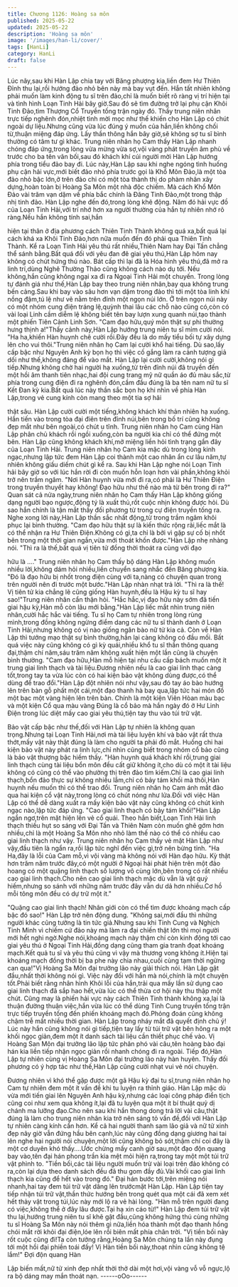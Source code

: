 ```yaml
---
title: Chương 1126: Hoàng sa môn
published: 2025-05-22
updated: 2025-05-22
description: 'Hoàng sa môn'
image: '/images/han-li/cover/'
tags: [HanLi]
category: HanLi
draft: false
---
```


Lúc nãy,sau khi Hàn Lập chia tay với Băng phượng kia,liền đem
Hư Thiên Đỉnh thu lại,rồi hướng đảo nhỏ bên này mà bay vụt đến.
Hắn tất nhiên không phải muốn làm kinh động tu sĩ trên đảo,chỉ là
muốn biết rõ ràng vị trí hiện tại và tình hình Loạn Tinh Hải bây
giờ.Sau đó sẽ tìm đường trở lại phụ cận Khôi Tinh Đảo,tìm
Thượng Cổ Truyền tống trận ngày đó.
Thấy trung niên nhân trực tiếp nghênh đón,nhiệt tình mời mọc
như thế khiến cho Hàn Lập có chút ngoài dự liệu.Nhưng cũng
vừa lúc đúng ý muốn của hắn,liền không chối từ,thuận miệng đáp
ứng.
Lấy thần thông hắn bây giờ,sẽ không sợ tu sĩ bình thường có tâm
tư gì khác.
Trung niên nhân họ Cam thấy Hàn Lập nhanh chóng đáp
ứng,trong lòng vừa mừng vừa sợ,vội vàng phát truyền âm phù về
trước cho ba tên vãn bối,sau đó khách khí cúi người mời Hàn Lập
hướng phía trong tiểu đảo bay đi.
Lúc này,Hàn Lập sau khi nghe ngóng tình huống phụ cận hải
vực,mới biết đảo nhỏ phía trước gọi là Khổ Môn Đảo,là một tòa
đảo nhỏ bậc lớn,ở trên đảo chi có một tòa thành thị do phàm
nhân xây dựng,hoàn toàn bị Hoàng Sa Môn một nhà độc chiếm.
Mà cách Khổ Môn Đảo vài trăm vạn dặm về phía bắc chính là
Đăng Tinh Đảo,một trong thập nhị tinh đảo.
Hàn Lập nghe đến đó,trong lòng khẽ động.
Năm đó hải vực đồ của Loạn Tinh Hải,với trí nhớ hơn xa người
thường của hắn tự nhiên nhớ rõ ràng.Nếu hắn không tính sai,hắn

hiện tại thân ở địa phương cách Thiên Tinh Thành không quá
xa,bất quá lại cách khá xa Khôi Tinh Đảo,hơn nữa muốn đến đó
phải qua Thiên Tinh Thành.
Kể ra Loạn Tinh Hải yêu thú rất nhiều,Thiên Nam hay Đại Tấn
chẳng thể sánh bằng.Bất quá đối với yêu đan đê giai yêu thú,Hàn
Lập hôm nay không có chút hứng thú nào.
Bát cấp thì lại đã là Hóa hình yêu thú,đã mở ra linh trí,dùng Nghê
Thường Thảo cũng không cách nào dụ tới.
Nếu không,hắn cũng không ngại xa đi ra Ngoại Tinh Hải một
chuyến.
Trong lòng tự đánh giá như thế,Hàn Lập bay theo trung niên
nhân,bay qua không trung bến cảng.Sau khi bay vào sâu hơn vạn
dặm trong đảo thì tới một tòa linh khí nồng đậm,tú lệ như vẽ nằm
trên đỉnh một ngọn núi lớn.
Ở trên ngọn núi này có một nhóm cung điện tráng lệ,quỳnh thai
lâu các chỗ nào cũng có,còn có vài loại Linh cầm diễm lệ không
biết tên bay lượn xung quanh núi,tạo thành một phiến Tiên Cảnh
Linh Sơn.
"Cam đạo hữu,quý môn thật sự phi thường hưng thịnh a!"Thấy
cảnh này,Hàn Lập hướng trung niên tu sĩ mỉm cười nói.
"Ha ha,khiến Hàn huynh chê cười rồi.Đây đều là do mấy tiểu bối
tự xây dựng lên cho vui thôi."Trung niên nhân họ Cam lại cười
khổ hai tiếng.
Dù sao,lấy cấp bậc như Nguyên Anh kỳ bọn họ thì việc cố gắng
làm ra cảnh tượng giả dối như thế,không đáng để vào mắt.
Hàn Lập lại cười cười,không nói gì tiếp.Nhưng không chờ hai
người hạ xuống,từ trên đỉnh núi đã truyền đến một hồi âm thanh
tiên nhạc,hai đội cung trang mỹ nữ quần áo đủ màu sắc,từ phía
trong cung điện đi ra nghênh đón,cầm đầu đúng là ba tên nam nữ
tu sĩ Kết Đan kỳ kia.Bất quá lúc này thần sắc bọn họ khi nhìn về
phía Hàn Lập,trong vẻ cung kính còn mang theo một tia sợ hãi

thật sâu.
Hàn Lập cười cười một tiếng,không khách khí thản nhiên hạ
xuống.
Hắn tiến vào trong tòa đại điên trên đỉnh núi,bên trong bố trí cũng
không đẹp mắt như bên ngoài,có chút u tĩnh.
Trung niên nhân họ Cam cùng Hàn Lập phân chủ khách rồi ngồi
xuống,còn ba người kia chỉ có thể đứng một bên.
Hàn Lập cũng không khách khí,mở miệng liền hỏi tình trạng gần
đây của Loạn Tinh Hải.
Trung niên nhân họ Cam kia mặc dù trong lòng kinh ngạc,nhưng
lập tức đem Hàn Lập coi thành một cao nhân ẩn cư lâu năm,tự
nhiên không giấu diếm chút gì kể ra.
Sau khi Hàn Lập nghe nói Loạn Tinh hải bây giờ so với lúc hắn
rời đi còn muốn hỗn loạn hơn vài phần,không khỏi trở nên trầm
ngâm.
"Nơi Hàn huynh vừa mới đi ra,có phải là Hư Thiên Điện trong
truyền thuyết hay không! Đạo hữu như thế nào mà từ bên trong đi
ra?" Quan sát cả nửa ngày,trung niên nhân họ Cam thấy Hàn Lập
không giống dạng người bạo ngược,động tý là xuất thủ,rốt cuộc
nhịn không được hỏi.
Dù sao hắn chính là tận mắt thấy đối phương từ trong cự điện
truyền tống ra.
Nghe xong lời này,Hàn Lập thần sắc nhất động,từ trong trầm
ngâm khôi phục lại bình thường.
"Cam đạo hữu thật sự là kiến thức rộng rãi,liếc mắt là có thể nhận
ra Hư Thiên Điện.Không có gì,ta chỉ là bởi vì gặp sự cố bị nhốt
bên trong một thời gian ngắn,vừa mới thoát khốn được."Hàn Lập
nhẹ nhàng nói.
"Thì ra là thế,bất quá vị tiên tử đồng thời thoát ra cùng với đạo

hữu là …." Trung niên nhân họ Cam thấy bộ dáng Hàn Lập không
muốn nhiều lời,không dám hỏi nhiều,liền chuyển sang nhắc đến
Băng phượng kia.
"Đó là đạo hữu bị nhốt trong điện cùng với ta,nàng có chuyện
quan trong trên người nên đi trước một bước."Hàn Lập nhàn nhạt
trả lời.
"Thì ra là thế! Vị tiên tử kia chẳng lẽ cũng giống Hàn huynh,đều là
Hậu kỳ tu sĩ hay sao!"Trung niên nhân cẩn thận hỏi.
"Hắc hắc,vị đạo hữu này sớm đã tiến giai hậu kỳ,Hàn mỗ còn lâu
mới bằng."Hàn Lập liếc mắt nhìn trung niên nhân,cười hắc hắc
vài tiếng.
Tu sĩ họ Cam tự nhiên trong lòng rùng mình,trong đồng không
ngừng điểm dang các nữ tu sĩ thành danh ở Loạn Tinh Hải,nhưng
không có vị nào giống ngân bào nữ tử kia cả.
Còn về Hàn Lập thì tướng mạo thật sự bình thường,hắn lại càng
không có đầu mối.
Bất quá việc này cũng không có gì kỳ quái,nhiều khổ tu sĩ thần
thông quang đại,thậm chí năm,sáu trăm năm không xuất hiện một
lần cũng là chuyện bình thường.
"Cam đạo hữu,Hàn mỗ hiện tại nhu cầu cấp bách muốn một ít
trung giai linh thạch và tài liệu.Đương nhiên nếu là cao giai linh
thạc càng tốt,trong tay ta vừa lúc còn có hai kiện bảo vật không
dùng được,có thể dùng để trao đổi."Hàn Lập đột nhiên nói như
vậy,sau đó tay áo bào hướng lên trên bàn gỗ phất một cái,một
đạo thanh hà bay qua,lập tức hai món đồ một bạc một vàng hiện
lên trên bàn.
Chính là một kiện Viên Hòan màu bạc và một kiện Cổ qua màu
vàng
Đúng là cổ bảo mà hắn ngày đó ở Hư Linh Điện trong lúc diệt
mấy cao giai yêu thú,tiện tay thu vào túi trữ vật.

Bảo vật cấp bậc như thế,đối với Hàn Lập tự nhiên là không quan
trọng.Nhưng tại Loạn Tinh Hải,nơi mà tài liệu luyện khí và bảo vật
rất thưa thớt,mấy vật này thật đúng là làm cho người ta phải đỏ
mắt.
Huống chi hai kiện bảo vật này phát ra linh lực,chỉ nhìn cũng biết
trong nhóm cổ bảo cũng là bảo vật thượng bậc hiếm thấy.
"Hàn huynh quá khách khí rồi,trung giai linh thạch cùng tài liệu
bổn môn đều cất giữ không ít,cho dù có một ít tài liệu không có
cũng có thể vào phường thị trên đảo tìm kiếm.Chỉ là cao giai linh
thạch,bổn đảo thực sự không nhiều lắm,chỉ có bảy tám khối mà
thôi,Hàn huynh nếu muốn thì có thể trao đổi.
Trung niên nhân họ Cam ánh mắt đảo qua hai kiện cổ vật
này,trong lòng có chút nóng như lửa.Đối với việc Hàn Lập có thể
dễ dàng xuất ra mấy kiện bảo vật này cũng không có chút kinh
ngạc nào,lập tức đáp ứng.
"Cao giai linh thạch có bảy tám khối!"Hàn Lập ngẩn ngơ,trên mặt
hiện lên vẻ cổ quái.
Theo hắn biết,Loạn Tinh Hải linh thạch thiếu hụt so sáng với Đại
Tấn và Thiên Nam còn muốn ghê gớm hơn nhiều,chỉ là một
Hoàng Sa Môn nho nhỏ làm thế nào có thể có nhiều cao giai linh
thạch như vậy.
Trung niên nhân họ Cam thấy vẻ mặt Hàn Lập như vậy,đầu tiên là
ngẩn ra,rồi lập tức nghĩ đến việc gì,trở nên bừng tỉnh.
"Ha Ha,đây là lỗi của Cam mỗ,vì vội vàng mà không nói với Hàn
đạo hữu.
Kỳ thật hơn trăm năm trước đây,có một người ở Ngoại hải phát
hiện trên một đảo hoang có một quặng linh thạch số lượng vô
cùng lớn,bên trong có rất nhiều cao giai linh thạch.Cho nên cao
giai linh thạch mặc dù vẫn là vật quý hiếm,nhưng so sánh với
những năm trước đây vẫn dư dả hơn nhiều.Cơ hồ mỗi tông môn
đều có dự trữ một ít."

"Quặng cao giai linh thạch! Nhân giới còn có thể tìm được khoáng
mạch cấp bậc đó sao!" Hàn Lập trở nên động dung.
"Không sai,mới đầu thì những người khác cũng tưởng là tin tức
giả.Nhưng sau khi Tinh Cung và Nghịch Tinh Minh vì chiếm cứ
đảo này mà làm ra đại chiến thật lớn thì mọi người mới hết nghi
ngờ.Nghe nói,khoáng mạch này thậm chí còn kinh động tới cao
giai yêu thú ở Ngoại Tinh Hải,đồng dạng cũng tham gia tranh đọat
khoáng mạch.Kết quả tu sĩ và yêu thú cũng vì vậy mà thương
vong không ít.Hiện tại khoáng mạch đồng thời bị ba phe này chia
nhau,cuối cùng tạm thời ngừng can qua!"Vị Hoàng Sa Môn đại
trưởng lão này giải thích nói.
Hàn Lập gật đầu,nhất thời không nói gì.
Việc này đối với hắn mà nói,chính là một chuyện tốt.Phải biết rằng
nhân hình Khôi lỗi của hắn,trải qua mấy lần sử dụng cao giai linh
thạch đã sắp hao hết,vừa lúc có thể thừa cơ hội này thu thập một
chút.
Cũng may là phiến hải vực này cách Thiên Tinh thành không
xa,lại là thuận đường thuận việc,hắn vừa lúc có thể dùng Tinh
Cung truyền tống trận trực tiếp truyền tống đến phiến khoáng
mạch đó.Phỏng đoán cũng không chậm trễ mất nhiều thời gian.
Hàn Lập trong nháy mắt đã quyết định chủ ý!
Lúc này hắn cũng không nói gì tiếp,tiện tay lấy từ túi trữ vật bên
hông ra một khối ngọc giản,đem một ít danh sách tài liệu cần thiết
phục chế vào.
Vị Hoàng San Môn đại trưởng lão lập tức phân phó vài câu,tên
hoàng bào đại hán kia liền tiếp nhận ngọc giản rồi nhanh chóng đi
ra ngoài.
Tiếp đó,Hàn Lập tự nhiên cùng vị Hoàng Sa Môn đại trưởng lão
này hàn huyên.
Thấy đối phương có ý hợp tác như thế,Hàn Lập cũng cười nhạt
vui vẻ nói chuyện.

Đương nhiên vì khó thể gặp được một gã Hậu kỳ đại tu sĩ,trung
niên nhân họ Cam tự nhiên đem một ít vấn đề khi tu luyện ra thỉnh
giáo.
Hàn Lập mặc dù vừa mới tiến giai lên Nguyên Anh hậu kỳ,nhưng
các loại công pháp điển tịch cũng coi như xem qua không ít,lại đã
tu luyện qua một ít bí thuật quỷ dị chánh ma lưỡng đạo.Cho nên
sau khi hắn thong dong trả lời vài câu,thật đúng là làm cho trung
niên nhân kia trở nên sáng tỏ vấn đề,đối với Hàn Lập tự nhiên
càng kính cẩn hơn.
Kể cả hai người thanh sam lão giả và nữ tử xinh đẹp nãy giờ vẫn
đứng hầu bên cạnh,lúc này cũng đồng dạng giương hai tai lên
nghe hai người nói chuyện,một lời cũng không bỏ sót,thậm chí coi
đây là một cơ duyên khó thấy….Ước chừng mấy canh giờ
sau,một đạo độn quang bay vào,tên đại hán phong trần kia mệt
mỏi hiện ra,trong tay một một túi trữ vật phình to.
"Tiền bối,các tài liệu người muốn trừ vài loại trên đảo không có
ra,còn lại dựa theo danh sách đều đã thu gom đầy đủ.Vài khối
cao giai linh thạch kia cũng để hết vào trong đó."
Đại hán bước tới,trên miệng nói nhanh,hai tay đem túi trữ vật
dâng lên trướcmặt Hàn Lập.
Hàn Lập tiện tay tiếp nhận túi trữ vật,thần thức hướng bên trong
quét qua một cái đã xem xét hết thảy vật trong túi,lúc này mới lộ
ra vẻ hài lòng.
"Hàn mỗ trên người đang có việc,không thể ở đây lâu được.Tại
hạ xin cáo từ!" Hàn Lập đem túi trữ vật thu lại,hướng trung niên tu
sĩ khẽ gật đầu,cũng không hứng thú cùng những tu sĩ Hoàng Sa
Môn này nói thêm gì nữa,liền hóa thành một đạo thanh hồng chói
mắt rời khỏi đại điện,lóe lên rồi biên mất phía chân trời.
"Vị tiền bối này rốt cuộc cũng đi!Ta còn tưởng rằng,Hoàng Sa
Môn chúng ta lần này đụng tới một hồi đại phiền toái đấy! Vị Hàn
tiền bối này,thoạt nhìn cũng không tệ lắm!" Đợi độn quang Hàn

Lập biến mất,nữ tử xinh đẹp nhất thời thở dài một hơi,vội vàng vỗ
vỗ ngực,lộ ra bộ dáng may mắn thoát nạn.
------oOo------
